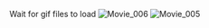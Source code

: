 Wait for gif files to load
![Movie_006](https://github.com/user-attachments/assets/7392f440-4fa4-4714-be74-6e05295e79bb)
![Movie_005](https://github.com/user-attachments/assets/5b13d148-abe5-4d58-a34a-e08a28dfaee0)
